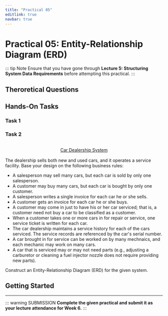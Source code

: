 ```yaml
---
title: "Practical 05"
editlink: true
navbar: true
---
```


# Practical 05: Entity-Relationship Diagram (ERD)

::: tip Note
Ensure that you have gone through **Lecture 5: Structuring System Data Requirements** before attempting this practical.
:::

## Theroretical Questions

## Hands-On Tasks

### Task 1

### Task 2

<div style="margin: 2rem auto 1rem; text-align: center;text-decoration: underline;">
	Car Dealership System
</div>

The dealership sells both new and used cars, and it operates a service facility.
Base your design on the following business rules:

- A salesperson may sell many cars, but each car is sold by only one salesperson.
- A customer may buy many cars, but each car is bought by only one customer.
- A salesperson writes a single invoice for each car he or she sells.
- A customer gets an invoice for each car he or she buys.
- A customer may come in just to have his or her car serviced; that is, a customer need not buy a car to be classified as a customer.
- When a customer takes one or more cars in for repair or service, one service ticket is written for each car.
- The car dealership maintains a service history for each of the cars serviced. The service records are referenced by the car's serial number.
- A car brought in for service can be worked on by many mechnaics, and each mechanic may work on many cars.
- A car that is serviced may or may not need parts (e.g., adjusting a carburetor or cleaning a fuel injector nozzle does not require providing new parts).

Construct an Entity-Relationship Diagram (ERD) for the given system.

## Getting Started

---

::: warning SUBMISSION
**Complete the given practical and submit it as your lecture attendance for Week 6.**
:::
